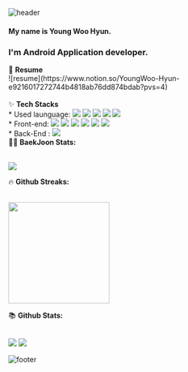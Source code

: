 ![header](https://capsule-render.vercel.app/api?type=waving&color=gradient&height=250&section=header&text=Young%20Woo's%20GitHub&fontSize=30)
#### My name is Young Woo Hyun.
### I'm Android Application developer. 

<summary>📖 <b> Resume </b></summary>
![resume](https://www.notion.so/YoungWoo-Hyun-e9216017272744b4818ab76dd874bdab?pvs=4)

<br>
<br>

<summary>✨ <b> Tech Stacks </b></summary>
* Used launguage: <span><img src="https://img.shields.io/badge/Kotlin-007396?style=flat-square&logo=Kotlin&logoColor=white"/></span> <span><img src="https://img.shields.io/badge/Java-007396?style=flat-square&logo=Java&logoColor=white"/></span> <span><img src="https://img.shields.io/badge/Python-3776AB?style=flat-square&logo=Python&logoColor=white"/></span> <span><img src="https://img.shields.io/badge/C-A8B9CC?style=flat-square&logo=C&logoColor=white"/></span> <span><img src="https://img.shields.io/badge/-C%23%20-239120?style=flat&logo=C%20Sharp&logoColor=FFFFFF"></span>
<br>
* Front-end: <span><img src="https://img.shields.io/badge/Android-3DDC84?style=flat-square&logo=Android&logoColor=white"/></span> <span><img src="https://img.shields.io/badge/HTML5-E34F26?style=flat-square&logo=HTML5&logoColor=white"/></span> <span><img src="https://img.shields.io/badge/CSS3-1572B6?style=flat-square&logo=CSS3&logoColor=white"/></span> <span><img src="https://img.shields.io/badge/JavaScript-F7DF1E?style=flat-square&logo=JavaScript&logoColor=white"/></span> <span><img src="https://img.shields.io/badge/React-61DAFB?style=flat-square&logo=React&logoColor=white"/></span> <span><img src="https://img.shields.io/badge/Vue.js-4FC08D?style=flat-square&logo=Vue.js&logoColor=white"/> 
<br>
* Back-End : <span><img src="https://img.shields.io/badge/MySQL-4479A1?style=flat-square&logo=MySQL&logoColor=white"/></span>

<br>

<summary>🤷‍♂️ <b> BaekJoon Stats: </b></summary>
  <br>
<p align="left">
  <img src="http://mazassumnida.wtf/api/v2/generate_badge?boj=ieeh1016"/>
</p>
</자세히>

<summary>&#128293 <b>Github Streaks: </b></summary>
  <br>
<p align="left">
  <img height="200em" src="https://github-readme-streak-stats.herokuapp.com/?user=ieeh1016&theme=dark" />  
</p>

<summary>📚 <b>Github Stats: </b></summary>
<br>
<p align="left">
  <img src="https://github-readme-stats.vercel.app/api?username=ieeh1016&show_icons=true&theme=dark"/>
  <img src="https://github-readme-stats.vercel.app/api/top-langs/?username=ieeh1016&show_icons=true&hide_border=true&title_color=00EEFF&text_color=FFFFFF&bg_color=000000&icon_color=004386&layout=compact">
</p>
</자세히>


<!--
**ieeh1016/ieeh1016** is a ✨ _special_ ✨ repository because its `README.md` (this file) appears on your GitHub profile.

Here are some ideas to get you started:

- 🔭 I’m currently working on ...
- 🌱 I’m currently learning ...
- 👯 I’m looking to collaborate on ...
- 🤔 I’m looking for help with ...
- 💬 Ask me about ...
- 📫 How to reach me: ...
- 😄 Pronouns: ...
- ⚡ Fun fact: ...
-->
![footer](https://capsule-render.vercel.app/api?type=waving&color=gradient&height=200&section=footer)
